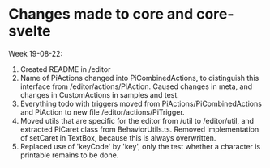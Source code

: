 # Changes made to core and core-svelte

Week 19-08-22:
1. Created README in /editor
2. Name of PiActions changed into PiCombinedActions, to distinguish this interface from 
/editor/actions/PiAction. Caused changes in meta, and changes in CustomActions in samples and test.
3. Everything todo with triggers moved from PiActions/PiCombinedActions and PiAction to new file 
/editor/actions/PiTrigger.
4. Moved utils that are specific for the editor from /util to /editor/util, and extracted PiCaret class
from BehaviorUtils.ts. Removed implementation of setCaret in TextBox, because this is always overwritten.
5. Replaced use of 'keyCode' by 'key', only the test whether a character is printable remains to be done.
